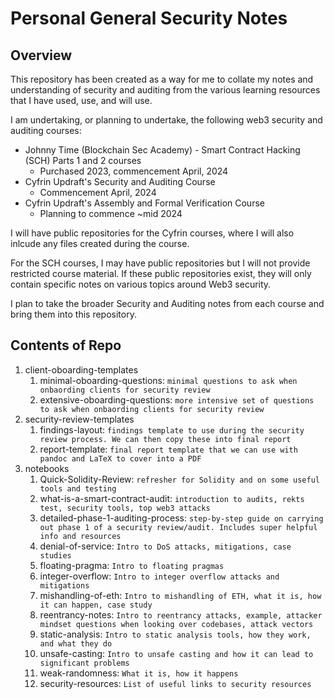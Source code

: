 # Personal General Security Notes

## Overview

This repository has been created as a way for me to collate my notes and understanding of security and auditing from the various learning resources that I have used, use, and will use.

I am undertaking, or planning to undertake, the following web3 security and auditing courses:

- Johnny Time (Blockchain Sec Academy) - Smart Contract Hacking (SCH) Parts 1 and 2 courses
  - Purchased 2023, commencement April, 2024
- Cyfrin Updraft's Security and Auditing Course
  - Commencement April, 2024
- Cyfrin Updraft's Assembly and Formal Verification Course
  - Planning to commence ~mid 2024


I will have public repositories for the Cyfrin courses, where I will also inlcude any files created during the course.

For the SCH courses, I may have public repositories but I will not provide restricted course material. If these public repositories exist, they will only contain specific notes on various topics around Web3 security.

I plan to take the broader Security and Auditing notes from each course and bring them into this repository.


## Contents of Repo

1. client-oboarding-templates
   1. minimal-oboarding-questions: `minimal questions to ask when onbaording clients for security review`
   2. extensive-oboarding-questions: `more intensive set of questions to ask when onbaording clients for security review`
2. security-review-templates
   1. findings-layout: `findings template to use during the security review process. We can then copy these into final report`
   2. report-template: `final report template that we can use with pandoc and LaTeX to cover into a PDF`
3. notebooks
   1. Quick-Solidity-Review: `refresher for Solidity and on some useful tools and testing`
   2. what-is-a-smart-contract-audit: `introduction to audits, rekts test, security tools, top web3 attacks`
   3. detailed-phase-1-auditing-process: `step-by-step guide on carrying out phase 1 of a security review/audit. Includes super helpful info and resources`
   4. denial-of-service: `Intro to DoS attacks, mitigations, case studies`
   5. floating-pragma: `Intro to floating pragmas`
   6. integer-overflow: `Intro to integer overflow attacks and mitigations`
   7. mishandling-of-eth: `Intro to mishandling of ETH, what it is, how it can happen, case study`
   8. reentrancy-notes: `Intro to reentrancy attacks, example, attacker mindset questions when looking over codebases, attack vectors`
   9. static-analysis: `Intro to static analysis tools, how they work, and what they do`
   10. unsafe-casting: `Intro to unsafe casting and how it can lead to significant problems`
   11. weak-randomness: `What it is, how it happens`
   12. security-resources: `List of useful links to security resources`
